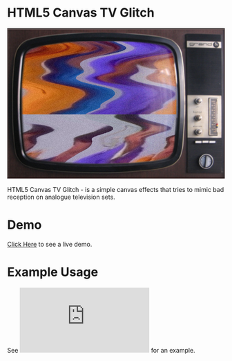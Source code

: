 HTML5 Canvas TV Glitch
======================
![HTML5 Canvas TV Glitch](http://github.com/ArtBIT/html5-canvas-tv-glitch/raw/master/images/screenshot.png)

HTML5 Canvas TV Glitch - is a simple canvas effects that tries to mimic bad reception on analogue television sets.

# Demo
[Click Here](http://artbit.github.io/html5-canvas-tv-glitch/index.html) to see a live demo.

# Example Usage
See ![index.html](https://github.com/ArtBIT/html5-canvas-tv-glitch/blob/master/index.html) for an example.
